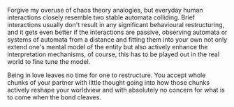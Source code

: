 Forgive my overuse of chaos theory analogies, but everyday human interactions closely resemble two stable automata colliding. Brief interactions usually don't result in any significant behavioural restructuring, and it gets even better if the interactions are passive, observing automata or systems of automata from a distance and fitting them into your own not only extend one's mental model of the entity but also actively enhance the interpretation mechanisms, of course, this has to be played out in the real world to fine tune the model.

Being in love leaves no time for one to restructure. You accept whole chunks of your partner with little thought going into how those chunks actively reshape your worldview and with absolutely no concern for what is to come when the bond cleaves.
